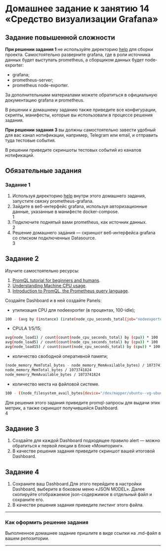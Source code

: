 # Домашнее задание к занятию 14 «Средство визуализации Grafana»

## Задание повышенной сложности

**При решении задания 1** не используйте директорию [help](./help) для сборки проекта. Самостоятельно разверните grafana, где в роли источника данных будет выступать prometheus, а сборщиком данных будет node-exporter:

- grafana;
- prometheus-server;
- prometheus node-exporter.

За дополнительными материалами можете обратиться в официальную документацию grafana и prometheus.

В решении к домашнему заданию также приведите все конфигурации, скрипты, манифесты, которые вы 
использовали в процессе решения задания.

**При решении задания 3** вы должны самостоятельно завести удобный для вас канал нотификации, например, Telegram или email, и отправить туда тестовые события.

В решении приведите скриншоты тестовых событий из каналов нотификаций.

## Обязательные задания

### Задание 1

1. Используя директорию [help](./help) внутри этого домашнего задания, запустите связку prometheus-grafana.
1. Зайдите в веб-интерфейс grafana, используя авторизационные данные, указанные в манифесте docker-compose.  
1
1. Подключите поднятый вами prometheus, как источник данных.  
2
1. Решение домашнего задания — скриншот веб-интерфейса grafana со списком подключенных Datasource.  
3

## Задание 2

Изучите самостоятельно ресурсы:

1. [PromQL tutorial for beginners and humans](https://valyala.medium.com/promql-tutorial-for-beginners-9ab455142085).
1. [Understanding Machine CPU usage](https://www.robustperception.io/understanding-machine-cpu-usage).
1. [Introduction to PromQL, the Prometheus query language](https://grafana.com/blog/2020/02/04/introduction-to-promql-the-prometheus-query-language/).

Создайте Dashboard и в ней создайте Panels:

- утилизация CPU для nodeexporter (в процентах, 100-idle);  
```bash
100 - (avg by (instance) (irate(node_cpu_seconds_total{job="nodeexporter",mode="idle"}[5s])) * 100)
```
- CPULA 1/5/15;  
```bash
avg(node_load1) / count(count(node_cpu_seconds_total) by (cpu)) * 100
avg(node_load5) / count(count(node_cpu_seconds_total) by (cpu)) * 100
avg(node_load15) / count(count(node_cpu_seconds_total) by (cpu)) * 100
```
- количество свободной оперативной памяти;  
```bash
(node_memory_MemTotal_bytes - node_memory_MemAvailable_bytes) / 1073741824
node_memory_MemTotal_bytes / 1073741824
node_memory_MemAvailable_bytes / 1073741824
```
- количество места на файловой системе.  
```bash
100 - ((node_filesystem_avail_bytes{device="/dev/mapper/ubuntu--vg-ubuntu--lv",fstype="ext4"} * 100) / node_filesystem_size_bytes{device="/dev/mapper/ubuntu--vg-ubuntu--lv",fstype="ext4"})
```

Для решения этого задания приведите promql-запросы для выдачи этих метрик, а также скриншот получившейся Dashboard.  
4

## Задание 3

1. Создайте для каждой Dashboard подходящее правило alert — можно обратиться к первой лекции в блоке «Мониторинг».
1. В качестве решения задания приведите скриншот вашей итоговой Dashboard.

## Задание 4

1. Сохраните ваш Dashboard.Для этого перейдите в настройки Dashboard, выберите в боковом меню «JSON MODEL». Далее скопируйте отображаемое json-содержимое в отдельный файл и сохраните его.
1. В качестве решения задания приведите листинг этого файла.

---

### Как оформить решение задания

Выполненное домашнее задание пришлите в виде ссылки на .md-файл в вашем репозитории.

---
